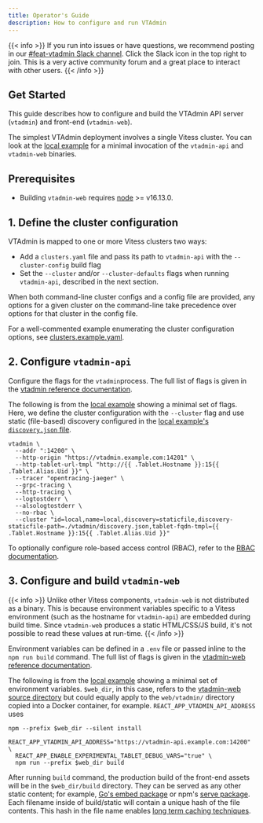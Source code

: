 ```yaml
---
title: Operator's Guide
description: How to configure and run VTAdmin
---
```


{{< info >}}
If you run into issues or have questions, we recommend posting in our [#feat-vtadmin Slack channel](https://vitess.slack.com). Click the Slack icon in the top right to join. This is a very active community forum and a great place to interact with other users.
{{< /info >}}

## Get Started

This guide describes how to configure and build the VTAdmin API server (`vtadmin`) and front-end (`vtadmin-web`).

The simplest VTAdmin deployment involves a single Vitess cluster. You can look
at the [local example][local_example] for a
minimal invocation of the `vtadmin-api` and `vtadmin-web` binaries.

## Prerequisites

- Building `vtadmin-web` requires [node](https://nodejs.org/en/) >= v16.13.0.

## 1. Define the cluster configuration

VTAdmin is mapped to one or more Vitess clusters two ways:

- Add a `clusters.yaml` file and pass its path to `vtadmin-api` with the `--cluster-config` build flag
- Set the `--cluster` and/or `--cluster-defaults` flags when running `vtadmin-api`, described in the next section.

When both command-line cluster configs and a config file are provided, any options for a given cluster on the command-line take precedence over options for that cluster in the config file. 

For a well-commented example enumerating the cluster configuration options, see [clusters.example.yaml](https://github.com/vitessio/vitess/blob/main/doc/vtadmin/clusters.yaml).


## 2. Configure `vtadmin-api`

Configure the flags for the `vtadmin`process. The full list of flags is given in the [vtadmin reference documentation][vtadmin_flag_ref].

The following is from the [local example][local_example] showing a minimal set of flags. Here, we define the cluster configuration with the `--cluster` flag and use static (file-based) discovery configured in the [local example's `discovery.json` file][discovery_json]. 

```
vtadmin \
  --addr ":14200" \
  --http-origin "https://vtadmin.example.com:14201" \
  --http-tablet-url-tmpl "http://{{ .Tablet.Hostname }}:15{{ .Tablet.Alias.Uid }}" \
  --tracer "opentracing-jaeger" \
  --grpc-tracing \
  --http-tracing \
  --logtostderr \
  --alsologtostderr \
  --no-rbac \
  --cluster "id=local,name=local,discovery=staticfile,discovery-staticfile-path=./vtadmin/discovery.json,tablet-fqdn-tmpl={{ .Tablet.Hostname }}:15{{ .Tablet.Alias.Uid }}" 
```

To optionally configure role-based access control (RBAC), refer to the [RBAC documentation][rbac_docs].

## 3. Configure and build `vtadmin-web`

{{< info >}}
Unlike other Vitess components, `vtadmin-web` is not distributed as a binary. This is because environment variables specific to a Vitess environment (such as the hostname for `vtadmin-api`) are embedded during build time. Since `vtadmin-web` produces a static HTML/CSS/JS build, it's not possible to read these values at run-time.
{{< /info >}}

Environment variables can be defined in a `.env` file or passed inline to the `npm run build` command. The full list of flags is given in the [vtadmin-web reference documentation][vtadmin_web_env_ref].

The following is from the [local example][local_example] showing a minimal set of environment variables. `$web_dir`, in this case, refers to the [vtadmin-web source directory][vtadmin_web_src] but could equally apply to the `web/vtadmin/` directory copied into a Docker container, for example. `REACT_APP_VTADMIN_API_ADDRESS` uses 

```
npm --prefix $web_dir --silent install

REACT_APP_VTADMIN_API_ADDRESS="https://vtadmin-api.example.com:14200" \
  REACT_APP_ENABLE_EXPERIMENTAL_TABLET_DEBUG_VARS="true" \
  npm run --prefix $web_dir build
```

After running `build` command, the production build of the front-end assets will be in the `$web_dir/build` directory. They can be served as any other static content; for example, [Go's embed package][go_embed] or npm's [serve package][npm_serve]. Each filename inside of build/static will contain a unique hash of the file contents. This hash in the file name enables [long term caching techniques][web_caching].


[discovery_json]: https://github.com/vitessio/vitess/blob/main/examples/local/vtadmin/discovery.json
[go_embed]:https://pkg.go.dev/embed
[local_example]: https://github.com/vitessio/vitess/blob/main/examples/local/scripts/vtadmin-up.sh
[npm_serve]: https://www.npmjs.com/package/serve
[rbac_docs]: ../role-based-access-control
[vtadmin_flag_ref]: ../../programs/vtadmin
[vtadmin_web_env_ref]: ../../programs/vtadmin-web
[vtadmin_web_src]: https://github.com/vitessio/vitess/tree/main/web/vtadmin
[web_caching]: https://create-react-app.dev/docs/production-build/#static-file-caching
